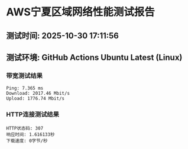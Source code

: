 # AWS宁夏区域网络性能测试报告
## 测试时间: 2025-10-30 17:11:56
## 测试环境: GitHub Actions Ubuntu Latest (Linux)

### 带宽测试结果
```
Ping: 7.365 ms
Download: 2017.46 Mbit/s
Upload: 1776.74 Mbit/s
```

### HTTP连接测试结果
```
HTTP状态码: 307
响应时间: 1.616133秒
下载速度: 0字节/秒
```

